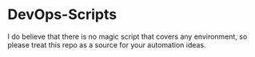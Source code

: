 # DevOps-Scripts

I do believe that there is no magic script that covers any environment, so please treat this repo as a source for your automation ideas.

